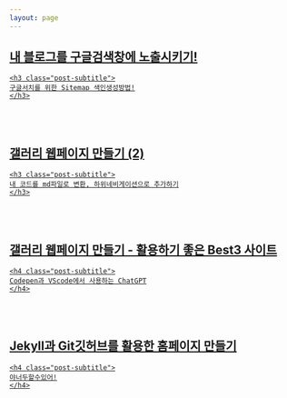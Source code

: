 ```yaml
---
layout: page
---
```

<link rel="stylesheet" href="https://cdnjs.cloudflare.com/ajax/libs/font-awesome/5.15.1/css/all.min.css">

<a href="https://somady2018.github.io/2023-04-30-google/">
<i class="fa-solid fa-quote-left"></i>
  <h2 class="post-title">내 블로그를 구글검색창에 노출시키기!</h2>

    <h3 class="post-subtitle">
    구글서치를 위한 Sitemap 색인생성방법!
    </h3>
<br><br> 
</a>

<a href="https://somady2018.github.io/2023-04-22-gallery/">
<i class="fa-solid fa-quote-left"></i>
  <h2 class="post-title">갤러리 웹페이지 만들기 (2)</h2>

  
    <h3 class="post-subtitle">
    내 코드를 md파일로 변환, 하위네비게이션으로 추가하기
    </h3>
  
</a>
<br><br> 
<a href="https://somady2018.github.io/2023-04-14-slidegallery/">
<i class="fa-solid fa-quote-left"></i>
  <h2 class="post-title">갤러리 웹페이지 만들기 - 활용하기 좋은 Best3 사이트</h2>

  
    <h4 class="post-subtitle">
    Codepen과 VScode에서 사용하는 ChatGPT
    </h4>
  
</a>
<br><br> 
<a href="https://somady2018.github.io/2023-04-06-start/">
<i class="fa-solid fa-quote-left"></i>
  <h2 class="post-title">Jekyll과 Git깃허브를 활용한 홈페이지 만들기</h2>

  
    <h4 class="post-subtitle">
    야너두할수있어!
    </h4>
  
</a>
<br><br> 